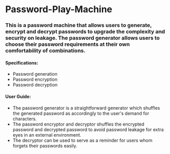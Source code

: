 # Password-Play-Machine
### This is a password machine that allows users to generate, encrypt and decrypt passwords to upgrade the complexity and security on leakage. The password generator allows users to choose their password requirements at their own comfortability of combinations.
#### Specifications:
* Password generation
* Password encryption
* Password decryption

#### User Guide:
* The password generator is a straightforward generator which shuffles the generated password as accordingly to the user's demand for characters.
* The password encryptor and decryptor shuffles the encrypted password and decrypted password to avoid password leakage for extra eyes in an external environment.
* The decryptor can be used to serve as a reminder for users whom forgets their passwords easily.
